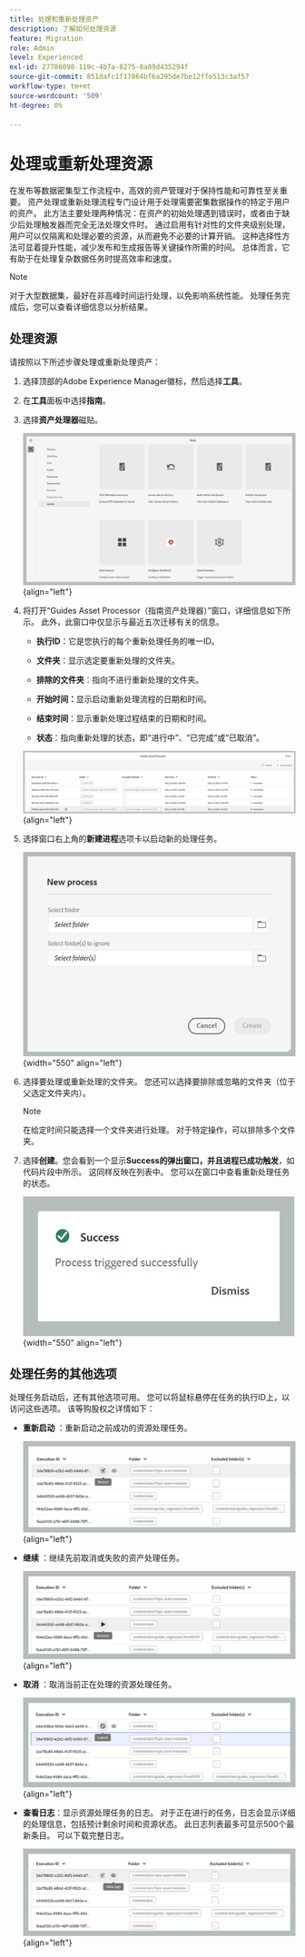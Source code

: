 ```yaml
---
title: 处理和重新处理资产
description: 了解如何处理资源
feature: Migration
role: Admin
level: Experienced
exl-id: 27786098-119c-4b7a-8275-8a89d435294f
source-git-commit: 851dafc1f17864bf6a295de7be12ffe513c3af57
workflow-type: tm+mt
source-wordcount: '509'
ht-degree: 0%

---
```


# 处理或重新处理资源

在发布等数据密集型工作流程中，高效的资产管理对于保持性能和可靠性至关重要。 资产处理或重新处理流程专门设计用于处理需要密集数据操作的特定于用户的资产。 此方法主要处理两种情况：在资产的初始处理遇到错误时，或者由于缺少后处理触发器而完全无法处理文件时。 通过启用有针对性的文件夹级别处理，用户可以仅隔离和处理必要的资源，从而避免不必要的计算开销。 这种选择性方法可显着提升性能，减少发布和生成报告等关键操作所需的时间。 总体而言，它有助于在处理复杂数据任务时提高效率和速度。

>[!NOTE]
>
> 对于大型数据集，最好在非高峰时间运行处理，以免影响系统性能。 处理任务完成后，您可以查看详细信息以分析结果。

## 处理资源

请按照以下所述步骤处理或重新处理资产：

1. 选择顶部的Adobe Experience Manager徽标，然后选择&#x200B;**工具**。
1. 在&#x200B;**工具**&#x200B;面板中选择&#x200B;**指南**。
1. 选择&#x200B;**资产处理器**&#x200B;磁贴。

   ![flow-asset-processor](images/flow-asset-processor.png){align="left"}

1. 将打开“Guides Asset Processor（指南资产处理器）”窗口，详细信息如下所示。 此外，此窗口中仅显示与最近五次迁移有关的信息。

   - **执行ID**：它是您执行的每个重新处理任务的唯一ID。

   - **文件夹**：显示选定要重新处理的文件夹。

   - **排除的文件夹**：指向不进行重新处理的文件夹。

   - **开始时间：**&#x200B;显示启动重新处理流程的日期和时间。

   - **结束时间**：显示重新处理过程结束的日期和时间。

   - **状态**：指向重新处理的状态，即“进行中”、“已完成”或“已取消”。

   ![Guides-asset-processor](images/guides-asset-processor.png){align="left"}

1. 选择窗口右上角的&#x200B;**新建进程**&#x200B;选项卡以启动新的处理任务。

   ![New-process-asset-processor](images/new-process-asset-processor.png){width="550" align="left"}

1. 选择要处理或重新处理的文件夹。 您还可以选择要排除或忽略的文件夹（位于父选定文件夹内）。

   >[!NOTE]
   >
   >在给定时间只能选择一个文件夹进行处理。 对于特定操作，可以排除多个文件夹。

1. 选择&#x200B;**创建**。您会看到一个显示&#x200B;**Success的弹出窗口，并且进程已成功触发**，如代码片段中所示。 这同样反映在列表中。 您可以在窗口中查看重新处理任务的状态。

   ![消息资产处理器](images/message-asset-processor.png){width="550" align="left"}


## 处理任务的其他选项

处理任务启动后，还有其他选项可用。 您可以将鼠标悬停在任务的执行ID上，以访问这些选项。 该等购股权之详情如下：

- **重新启动** ：重新启动之前成功的资源处理任务。

  ![重新启动asset-processor](images/restart-asset-processor.png){align="left"}

- **继续** ：继续先前取消或失败的资产处理任务。

  ![resume-asset-processor](images/resume-asset-processor.png){align="left"}

- **取消** ：取消当前正在处理的资源处理任务。

  ![cancel-asset-processor](images/cancel-asset-processor.png){align="left"}

- **查看日志**：显示资源处理任务的日志。 对于正在进行的任务，日志会显示详细的处理信息，包括预计剩余时间和资源状态。 此日志列表最多可显示500个最新条目。 可以下载完整日志。

  ![logs-asset-processor](images/logs-asset-processor.png){align="left"}
